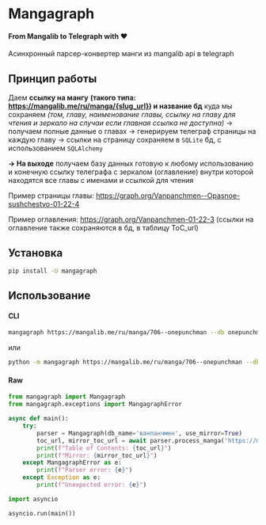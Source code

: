 # Mangagraph

#### From Mangalib to Telegraph with ❤️

Асинхронный парсер-конвертер манги из mangalib api в telegraph

## Принцип работы

Даем **ссылку на мангу**
**(такого типа: https://mangalib.me/ru/manga/{slug_url}) и название бд**
куда мы сохраняем _(том, главу, наименование главы, ссылку на главу для чтения и зеркало на случаи_
_если главная ссылка не доступна)_ -> получаем полные данные о главах -> генерируем телеграф страницы
на каждую главу -> ссылки на страницу сохраняем в `SQLite` бд, с использованием `SQLAlchemy`

**-> На выходе**
получаем базу данных готовую к любому использованию и конечную ссылку телеграфа с зеркалом (оглавление) внутри
которой находятся все главы с именами и ссылкой для чтения

Пример страницы главы: https://graph.org/Vanpanchmen--Opasnoe-sushchestvo-01-22-4

Пример оглавления: https://graph.org/Vanpanchmen-01-22-3 (ссылки на оглавление также сохраняются в бд, в таблицу ToC_url)

## Установка

```bash
pip install -U mangagraph
```

## Использование

#### CLI

```bash
mangagraph https://mangalib.me/ru/manga/706--onepunchman --db onepunchman.db --mirror
```

или

```bash
python -m mangagraph https://mangalib.me/ru/manga/706--onepunchman --db onepunchman.db --mirror
```

#### Raw

```py
from mangagraph import Mangagraph
from mangagraph.exceptions import MangagraphError

async def main():
    try:
        parser = Mangagraph(db_name='ванпанчмен', use_mirror=True)
        toc_url, mirror_toc_url = await parser.process_manga('https://mangalib.me/ru/manga/706--onepunchman')
        print(f"Table of Contents: {toc_url}")
        print(f"Mirror: {mirror_toc_url}")
    except MangagraphError as e:
        print(f"Parser error: {e}")
    except Exception as e:
        print(f"Unexpected error: {e}")

import asyncio

asyncio.run(main())
```
